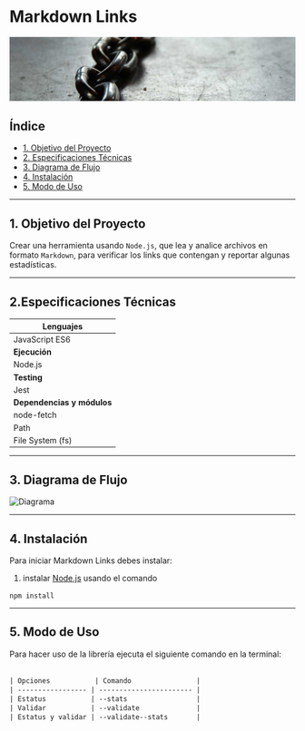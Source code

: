 # Markdown Links

![Logo](/images/cadenas.jpg)
## Índice

* [1. Objetivo del Proyecto](#1-Objetivo-del-Proyecto)
* [2. Especificaciones Técnicas](#2-Especificaciones-Técnicas)
* [3. Diagrama de Flujo](#3-Diagrama-de-Flujo)
* [4. Instalación](#4-Instalación)
* [5. Modo de Uso](#5-Modo-de-Uso)


***

## 1. Objetivo del Proyecto

Crear una herramienta usando `Node.js`, que lea y analice archivos en formato `Markdown`, para verificar los links que contengan y reportar algunas estadísticas.

***
## 2.Especificaciones Técnicas
| **Lenguajes**              |
| -----------------          |
| JavaScript ES6             | 
| **Ejecución**              | 
| Node.js                    | 
| **Testing**                |
| Jest                       | 
| **Dependencias y módulos** |
| node-fetch                 |
| Path                       |
| File System (fs)           |



***
## 3. Diagrama de Flujo

![Diagrama](/diagrama.png)

***

## 4. Instalación

Para iniciar Markdown Links debes instalar:
1. instalar [Node.js](https://nodejs.org/) usando el comando
```
npm install
````

***

## 5. Modo de Uso
Para hacer uso de la librería ejecuta el siguiente comando en la terminal:
```

| Opciones           | Comando                |
| ----------------- | ----------------------- |
| Estatus           | --stats                 |
| Validar           | --validate              |
| Estatus y validar | --validate--stats       |